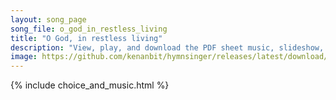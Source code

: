```yaml
---
layout: song_page
song_file: o_god_in_restless_living
title: "O God, in restless living"
description: "View, play, and download the PDF sheet music, slideshow, and audio. Lyrics: O God in restless living we lose our spirit's peace. Calm our unwise confusion, bid thou our clamor cease. Let anxious hearts grow quiet, like pools a... english theist 4part chords"
image: https://github.com/kenanbit/hymnsinger/releases/latest/download/o_god_in_restless_living-trad.png
---
```


{% include choice_and_music.html %}